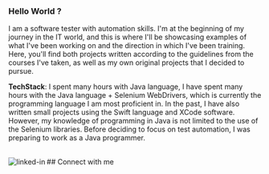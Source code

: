 ### Hello World ?

I am a software tester with automation skills. I'm at the beginning of my journey in the IT world, and this is where I'll be showcasing examples of what I've been working on and the direction in which I've been training. Here, you'll find both projects written according to the guidelines from the courses I've taken, as well as my own original projects that I decided to pursue.

**TechStack**:
I spent many hours with Java language, I have spent many hours with the Java language + Selenium WebDrivers, which is currently the programming language I am most proficient in. In the past, I have also written small projects using the Swift language and XCode software. However, my knowledge of programming in Java is not limited to the use of the Selenium libraries. Before deciding to focus on test automation, I was preparing to work as a Java programmer.

<br>## Connect with me[<img align="left" alt="linked-in" src="https://img.shields.io/badge/linkedin-%230077B5.svg?&style=for-the-badge&logo=linkedin&logoColor=white" />](https://www.linkedin.com/in/wojciech-rysz/)<br>
